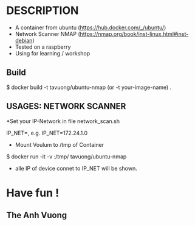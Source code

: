 DESCRIPTION
===========
- A container from ubuntu (https://hub.docker.com/_/ubuntu/)
- Network Scanner NMAP (https://nmap.org/book/inst-linux.html#inst-debian)
- Tested on a raspberry
- Using for learning / workshop 


Build
-----
$ docker build -t tavuong/ubuntu-nmap (or -t your-image-name) .

USAGES: NETWORK SCANNER
-----------------------
*Set your IP-Network in file network_scan.sh

 IP_NET=<Base IP>, e.g. IP_NET=172.24.1.0

* Mount Voulum to /tmp of Container

$ docker run -it -v <absoute directory>:/tmp/ tavuong/ubuntu-nmap

* alle IP of device connet to IP_NET will be shown.

Have fun !
==========
The Anh Vuong
-------------
